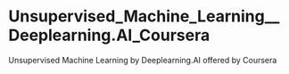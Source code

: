 # Unsupervised_Machine_Learning__Deeplearning.AI_Coursera
Unsupervised Machine Learning by Deeplearning.AI offered by Coursera

